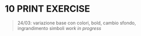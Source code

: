 # 10 PRINT EXERCISE
> 24/03: variazione base con colori, bold, cambio sfondo, ingrandimento simboli
_work in progress_
